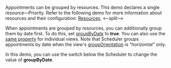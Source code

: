 Appointments can be grouped by resources. This demo declares a single resource&mdash;Priority. Refer to the following demo for more information about resources and their configuration: [Resources](/Demos/WidgetsGallery/Demo/Scheduler/Resources/).
<--split-->

When appointments are grouped by resources, you can additionally group them by date first. To do this, set [groupByDate](/Documentation/ApiReference/UI_Components/dxScheduler/Configuration/#groupByDate) to **true**. You can also use the [same property](/Documentation/ApiReference/UI_Components/dxScheduler/Configuration/views/#groupByDate) for individual views. Note that Scheduler groups appointments by date when the view's [groupOrientation](/Documentation/ApiReference/UI_Components/dxScheduler/Configuration/views/#groupOrientation) is *"horizontal"* only.

In this demo, you can use the switch below the Scheduler to change the value of **groupByDate**.
